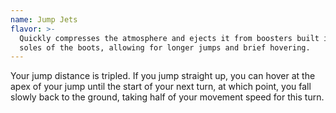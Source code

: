 ```yaml
---
name: Jump Jets
flavor: >-
  Quickly compresses the atmosphere and ejects it from boosters built into the
  soles of the boots, allowing for longer jumps and brief hovering.
---
```

Your jump distance is tripled. If you jump straight up, you can hover at the apex of your jump until the start of your next turn, at which point, you fall slowly back to the ground, taking half of your movement speed for this turn. 
